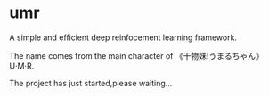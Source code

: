# umr
A simple and efficient deep reinfocement learning framework.

The name comes from the main character of 《干物妹!うまるちゃん》 U·M·R.

The project has just started,please waiting... 